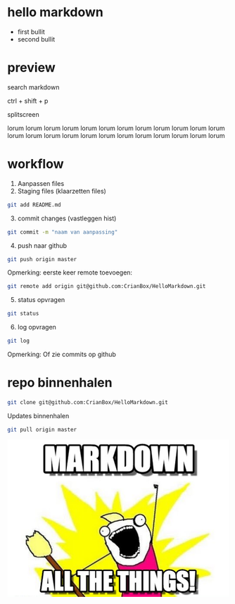 # hello markdown

* first bullit
* second bullit

# preview
search markdown 

ctrl + shift + p

splitscreen

lorum lorum lorum lorum lorum lorum lorum lorum lorum lorum lorum lorum lorum lorum lorum lorum lorum lorum lorum lorum lorum lorum lorum lorum 

# workflow
1. Aanpassen files
2. Staging files (klaarzetten files)
 
```bash 
git add README.md
``` 
3. commit changes (vastleggen hist)
```bash
git commit -m "naam van aanpassing"
```
4. push naar github
```bash
git push origin master
```
Opmerking: eerste keer remote toevoegen:
```bash
git remote add origin git@github.com:CrianBox/HelloMarkdown.git
```
5. status opvragen
```bash
git status
```
6. log opvragen
```bash
git log
```
Opmerking: Of zie commits op github

# repo binnenhalen
```bash
git clone git@github.com:CrianBox/HelloMarkdown.git
```

Updates binnenhalen
```bash
git pull origin master
```
![grappige afbeelding](./img/allthethings.jpg)
